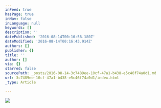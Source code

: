 ```yaml
---
inFeed: true
hasPage: true
inNav: false
inLanguage: null
keywords: []
description: ''
datePublished: '2016-08-14T00:16:56.180Z'
dateModified: '2016-08-14T00:16:43.914Z'
authors: []
publisher: {}
title: ''
author: []
via: {}
starred: false
sourcePath: _posts/2016-08-14-3c7489ee-10cf-47a1-b438-e5c46f74a0d1.md
url: 3c7489ee-10cf-47a1-b438-e5c46f74a0d1/index.html
_type: Article

---
```

![](https://the-grid-user-content.s3-us-west-2.amazonaws.com/f9eada49-715f-444b-97b8-be8b07535e86.jpg)